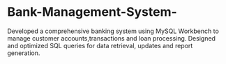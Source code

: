 # Bank-Management-System-
Developed a comprehensive banking system using MySQL Workbench to manage customer accounts,transactions and loan processing. Designed and optimized SQL queries for data retrieval, updates and report generation.
